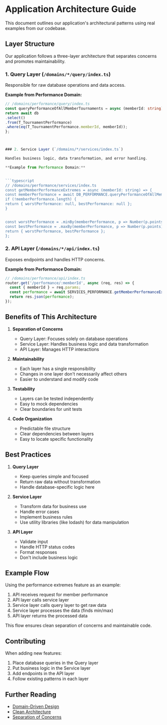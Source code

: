 # Application Architecture Guide

This document outlines our application's architectural patterns using real examples from our codebase.

## Layer Structure

Our application follows a three-layer architecture that separates concerns and promotes maintainability.

### 1. Query Layer (`/domains/*/query/index.ts`)

Responsible for raw database operations and data access.

**Example from Performance Domain:**

````typescript
// /domains/performance/query/index.ts
const queryPerformanceOfAllMemberTournaments = async (memberId: string) => {
return await db
.select()
.from(T_TournamentPerformance)
.where(eq(T_TournamentPerformance.memberId, memberId));
};



### 2. Service Layer (`/domains/*/services/index.ts`)

Handles business logic, data transformation, and error handling.

**Example from Performance Domain:**


```typescript
// /domains/performance/services/index.ts
const getMemberPerformanceExtremes = async (memberId: string) => {
const memberPerformance = await DB_PERFORMANCE.queryPerformanceOfAllMemberTournaments(memberId);
if (!memberPerformance.length) {
return { worstPerformance: null, bestPerformance: null };
}


const worstPerformance = .minBy(memberPerformance, p => Number(p.points));
const bestPerformance = .maxBy(memberPerformance, p => Number(p.points));
return { worstPerformance, bestPerformance };
};
````

### 2. API Layer (`/domains/*/api/index.ts`)

Exposes endpoints and handles HTTP concerns.

**Example from Performance Domain:**

```typescript
// /domains/performance/api/index.ts
router.get('/performance/:memberId', async (req, res) => {
  const { memberId } = req.params;
  const performance = await SERVICES_PERFORMANCE.getMemberPerformanceExtremes(memberId);
  return res.json(performance);
});
```

## Benefits of This Architecture

1. **Separation of Concerns**

   - Query Layer: Focuses solely on database operations
   - Service Layer: Handles business logic and data transformation
   - API Layer: Manages HTTP interactions

2. **Maintainability**

   - Each layer has a single responsibility
   - Changes in one layer don't necessarily affect others
   - Easier to understand and modify code

3. **Testability**

   - Layers can be tested independently
   - Easy to mock dependencies
   - Clear boundaries for unit tests

4. **Code Organization**
   - Predictable file structure
   - Clear dependencies between layers
   - Easy to locate specific functionality

## Best Practices

1. **Query Layer**

   - Keep queries simple and focused
   - Return raw data without transformation
   - Handle database-specific logic here

2. **Service Layer**

   - Transform data for business use
   - Handle error cases
   - Implement business rules
   - Use utility libraries (like lodash) for data manipulation

3. **API Layer**
   - Validate input
   - Handle HTTP status codes
   - Format responses
   - Don't include business logic

## Example Flow

Using the performance extremes feature as an example:

1. API receives request for member performance
2. API layer calls service layer
3. Service layer calls query layer to get raw data
4. Service layer processes the data (finds min/max)
5. API layer returns the processed data

This flow ensures clean separation of concerns and maintainable code.

## Contributing

When adding new features:

1. Place database queries in the Query layer
2. Put business logic in the Service layer
3. Add endpoints in the API layer
4. Follow existing patterns in each layer

## Further Reading

- [Domain-Driven Design](https://martinfowler.com/bliki/DomainDrivenDesign.html)
- [Clean Architecture](https://blog.cleancoder.com/uncle-bob/2012/08/13/the-clean-architecture.html)
- [Separation of Concerns](https://en.wikipedia.org/wiki/Separation_of_concerns)
